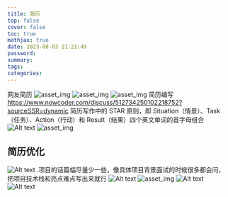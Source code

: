 ```yaml
---
title: 简历
top: false
cover: false
toc: true
mathjax: true
date: 2023-08-03 21:21:49
password:
summary:
tags:
categories:
---
```


网友简历
![asset_img](简历/2023-08-03-21-21-54.png)
![asset_img](<简历/![asset_img](简历/2023-08-16-14-58-09.png).png>)
![asset_img](简历/2023-08-16-15-01-33.png)
简历编写
https://www.nowcoder.com/discuss/512734250102218752?sourceSSR=dynamic
简历写作中的 STAR 原则，即 Situation（情景）、Task（任务）、Action（行动）和 Result（结果）四个英文单词的首字母组合
![Alt text](image-11.png)
![asset_img](简历/2023-09-19-16-32-05.png)

## 简历优化

![Alt text](image-27.png)
.项目的话篇幅尽量少一些，像具体项目背景面试的时候很多都会问，把项目技术栈和亮点难点写出来就行
![Alt text](image-28.png)
![asset_img](简历/2023-09-19-22-02-55.png)
![Alt text](image-29.png)
![Alt text](image-30.png)
